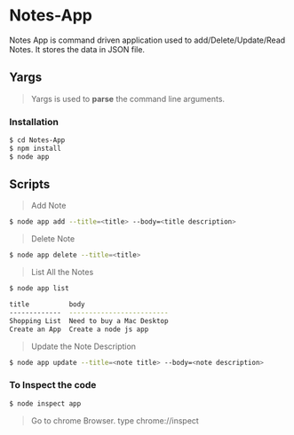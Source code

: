 # Notes-App

Notes App is command driven application used to add/Delete/Update/Read Notes. It stores the data in JSON file.

## Yargs

> Yargs is used to **parse** the command line arguments.

### Installation

```sh
$ cd Notes-App
$ npm install
$ node app
```

## Scripts

> Add Note

```sh
$ node app add --title=<title> --body=<title description>

```

> Delete Note

```sh
$ node app delete --title=<title>
```

> List All the Notes

```sh
$ node app list

title          body
-------------  -------------------------
Shopping List  Need to buy a Mac Desktop
Create an App  Create a node js app
```

> Update the Note Description

```sh
$ node app update --title=<note title> --body=<note description>

```

### To **Inspect** the code

```sh
$ node inspect app
```

> Go to chrome Browser.
> type chrome://inspect
